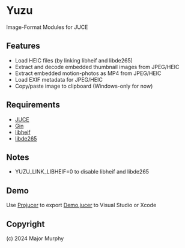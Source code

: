 # Yuzu
Image-Format Modules for JUCE

## Features
* Load HEIC files (by linking libheif and libde265)
* Extract and decode embedded thumbnail images from JPEG/HEIC
* Extract embedded motion-photos as MP4 from JPEG/HEIC
* Load EXIF metadata for JPEG/HEIC
* Copy/paste image to clipboard (Windows-only for now)

## Requirements
* [JUCE](https://github.com/juce-framework/JUCE)
* [Gin](https://github.com/FigBug/Gin)
* [libheif](https://github.com/strukturag/libheif)
* [libde265](https://github.com/strukturag/libde265)

## Notes
* YUZU_LINK_LIBHEIF=0 to disable libheif and libde265

## Demo
Use [Projucer](https://github.com/juce-framework/JUCE/tree/master/extras/Projucer/Builds) to export [Demo.jucer](https://github.com/MajorMurphy/Yuzu/blob/53550426ac632eac7598eaf1da5a0556a352db39/examples/Demo/Demo.jucer) to Visual Studio or Xcode

## Copyright
(c) 2024 Major Murphy
